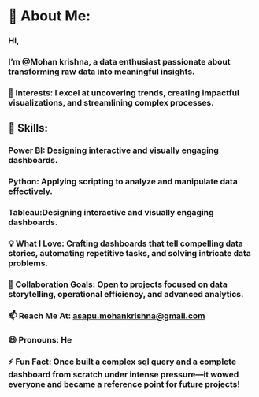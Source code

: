 # 👋 About Me: 
### Hi, 
### I’m @Mohan krishna, a data enthusiast passionate about transforming raw data into meaningful insights.
### 👀 Interests: I excel at uncovering trends, creating impactful visualizations, and streamlining complex processes.
## 🌱 Skills:
### Power BI: Designing interactive and visually engaging dashboards.
### Python: Applying scripting to analyze and manipulate data effectively.
### Tableau:Designing interactive and visually engaging dashboards.
### 💡 What I Love: Crafting dashboards that tell compelling data stories, automating repetitive tasks, and solving intricate data problems.
### 💞️ Collaboration Goals: Open to projects focused on data storytelling, operational efficiency, and advanced analytics.
### 📫 Reach Me At: asapu.mohankrishna@gmail.com
### 😄 Pronouns: He
### ⚡ Fun Fact: Once built a complex sql query and a complete dashboard from scratch under intense pressure—it wowed everyone and became a reference point for future projects!
